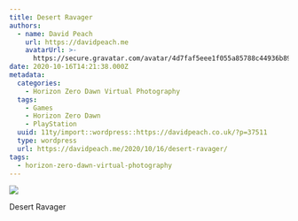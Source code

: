 ```yaml
---
title: Desert Ravager
authors:
  - name: David Peach
    url: https://davidpeach.me
    avatarUrl: >-
      https://secure.gravatar.com/avatar/4d7faf5eee1f055a85788c44936b8995eaab6dfb004e7854ec747ccb272e91ee?s=96&d=mm&r=g
date: 2020-10-16T14:21:38.000Z
metadata:
  categories:
    - Horizon Zero Dawn Virtual Photography
  tags:
    - Games
    - Horizon Zero Dawn
    - PlayStation
  uuid: 11ty/import::wordpress::https://davidpeach.co.uk/?p=37511
  type: wordpress
  url: https://davidpeach.me/2020/10/16/desert-ravager/
tags:
  - horizon-zero-dawn-virtual-photography
---
```

[![](/assets/Desert-Ravager-2048x1152-WbyIcR8JL8qG.jpg)](/assets/Desert-Ravager-2048x1152-WbyIcR8JL8qG.jpg)

Desert Ravager